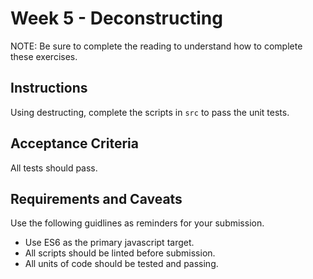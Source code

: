# Week 5 - Deconstructing

NOTE: Be sure to complete the reading to understand how to complete these exercises.

## Instructions

Using destructing, complete the scripts in `src` to pass the unit tests.

## Acceptance Criteria

All tests should pass.

## Requirements and Caveats

Use the following guidlines as reminders for your submission.

- Use ES6 as the primary javascript target.
- All scripts should be linted before submission.
- All units of code should be tested and passing.
